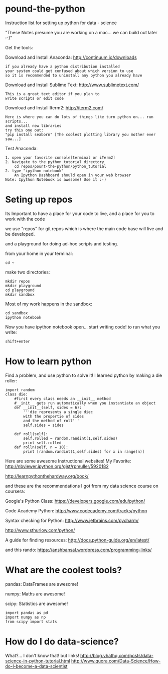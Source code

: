 pound-the-python
================

Instruction list for setting up python for data - science

"These Notes presume you are working on a mac... we can build out later :-)"

Get the tools:


Download and Install Anaconda: http://continuum.io/downloads

	if you already have a python distribution installed
	your system could get confused about which version to use
	so it is recommended to uninstall any python you already have


Download and Install Sublime Text: http://www.sublimetext.com/

	This is a great text editor if you plan to 
	write scripts or edit code


Download and Install Iterm2: http://iterm2.com/

	Here is where you can do lots of things like turn python on... run scripts...
	and install new libraries 
	try this one out:
	"pip install seaborn" [The coolest plotting library you mother ever saw...]

Test Anaconda:

	1. open your favorite console[terminal or iTerm2]
	2. Navigate to the python_tutorial directory
		cd repos/pount-the-python/python_tutorial
	2. type "ipython notebook"
		An Ipython Dashboard should open in your web browser
	Note: Ipython Notebook is awesome! Use it :-)


Seting up repos
===============

Its Important to have a place for your code to live, and a place for you to work with the code

we use "repos" for git repos which is where the main code base will live and be developed.

and a playground for doing ad-hoc scripts and testing.

from your home in your terminal:

	cd ~

make two directories:

	mkdir repos
	mkdir playground
	cd playground
	mkdir sandbox

Most of my work happens in the sandbox:

	cd sandbox
	ipython notebook

Now you have ipython notebook open... start writing code!
to run what you write:

	shift+enter



How to learn python
===================

Find a problem, and use python to solve it!
I learned python by making a die roller:

	import random
	class die:
	    #first every class needs an __init__ method
	    #__init__ gets run automatically when you instantiate an object
	    def __init__(self, sides = 6):
	        '''die represents a single diec
	        with the propertie of sides
	        and the method of roll'''
	        self.sides = sides
	        
	    def roll(self):
	        self.rolled = random.randint(1,self.sides)
	        print self.rolled
	    def rolln(self, n = 10):
	        print [random.randint(1,self.sides) for x in range(n)]


Here are some awesome Instructional websites!
My Favorite: http://nbviewer.ipython.org/gist/rpmuller/5920182

http://learnpythonthehardway.org/book/

and these are the recommendations I got from my data science course on coursera:

Google's Python Class: https://developers.google.com/edu/python/

Code Academy Python: http://www.codecademy.com/tracks/python

Syntax checking for Python: http://www.jetbrains.com/pycharm/

http://www.sthurlow.com/python/

A guide for finding resources: http://docs.python-guide.org/en/latest/

and this rando: https://anshbansal.wordpress.com/programming-links/


What are the coolest tools?
===========================

pandas: DataFrames are awesome!

numpy: Maths are awesome!

scipy: Statistics are awesome!

	import pandas as pd
	import numpy as np
	from scipy import stats


How do I do data-science?
=========================

What?... I don't know that!
but links!
http://blog.yhathq.com/posts/data-science-in-python-tutorial.html
http://www.quora.com/Data-Science/How-do-I-become-a-data-scientist


